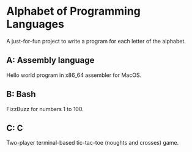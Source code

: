 # Alphabet of Programming Languages

A just-for-fun project to write a program for each letter of the alphabet.

## A: Assembly language

Hello world program in x86_64 assembler for MacOS.

## B: Bash

FizzBuzz for numbers 1 to 100.

## C: C

Two-player terminal-based tic-tac-toe (noughts and crosses) game.
